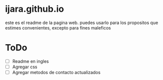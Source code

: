 # ijara.github.io

este es el readme de la pagina web.
puedes usarlo para los propositos que estimes convenientes, excepto para fines maleficos

# ToDo

- [ ] Readme en ingles 
- [ ] Agregar css 
- [ ] Agregar metodos de contacto actualizados 
